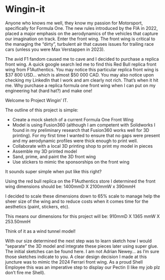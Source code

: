 # Wingin-it

Anyone who knows me well, they know my passion for Motorsport, specifically for Formula One. The new rules introduced by the FIA in 2022, placed a major emphasis on the aerodynamics of the vehicles that capture our imagination on track. Enter the front wing. The front wing is critical to the managing the “dirty”, turbulent air that causes issues for trailing race cars (unless you were Max Verstappen in 2023). 

The avid F1 fandom caused me to cave and I decided to purchase a replica front wing. A quick google search led me to find this Red Bull replica front wing from F1Authentics. You may notice this particular replica front wing is $37 800 USD… which is almost $50 000 CAD. You may also notice upon checking my LinkedIn that I work and am clearly not rich. That’s when it hit me. Why purchase a replica formula one front wing when I can put on my engineering hat (hard hat?) and make one!

Welcome to Project Wingin’ IT.

The outline of this project is simple: 
- Create a mock sketch of a current Formula One Front Wing
- Model is using Fusion360 (although I am competent with Solidworks I found in my preliminary research that Fusion360 works well for 3D printing). For my first time I wanted to ensure that no gaps were present and my aerodynamic profiles were thick enough to print well.
- Collaborate with a local 3D printing shop to print my model in pieces
- Assemble my 3D printed model
- Sand, prime, and paint the 3D front wing
- Use stickers to mimic the sponsorships on the front wing

It sounds super simple when put like this right?

Using the red bull replica on the F1Authentics store I determined the front wing dimensions should be: 1400mmD X 2100mmW x 390mmH

I decided to scale these dimensions down to 65% scale to manage help the sheer size of the wing and to reduce costs when it comes time for the aesthetics (paint, stickers, etc).

This means our dimensions for this project will be: 910mmD X 1365 mmW X 253.50mmH 

Think of it as a wind tunnel model!

With our size determined the next step was to learn sketch how I would “separate” the 3D model and integrate these pieces later using super glue. The initial sketches can be found here. I am not Adrian Newey… as I’m sure those sketches indicate to you. A clear design decision I made at this juncture was to mimic the 2024 Ferrari front wing. As a proud Shell Employee this was an imperative step to display our Pectin (I like my job plz don’t fire me Shell).
